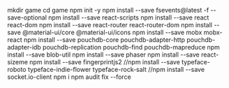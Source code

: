 mkdir game
cd game
npm init -y
npm install --save fsevents@latest -f --save-optional
npm install --save react-scripts
npm install --save react react-dom
npm install --save react-router react-router-dom
npm install --save @material-ui/core @material-ui/icons
npm install --save mobx mobx-react
npm install --save pouchdb-core pouchdb-adapter-http pouchdb-adapter-idb pouchdb-replication pouchdb-find pouchdb-mapreduce
npm install --save blob-util
npm install --save phaser
npm install --save react-sizeme
npm install --save fingerprintjs2
//npm install --save typeface-roboto typeface-indie-flower typeface-rock-salt
//npm install --save socket.io-client
npm i
npm audit fix --force
